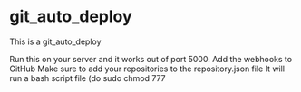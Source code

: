 # git_auto_deploy

This is a git_auto_deploy

Run this on your server and it works out of port 5000.
Add the webhooks to GitHub
Make sure to add your repositories to the repository.json file
It will run a bash script file (do sudo chmod 777 <script>)
The script file is located in the root from the directory undergoing auto_deploy
